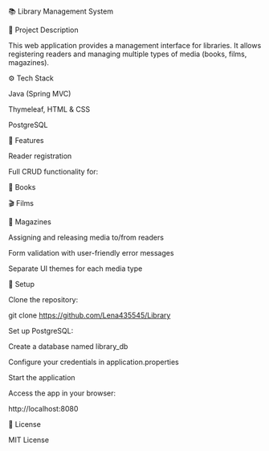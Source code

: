 📚 Library Management System


📝 Project Description

This web application provides a management interface for libraries. It allows registering readers and managing multiple types of media (books, films, magazines).


⚙️ Tech Stack

Java (Spring MVC)

Thymeleaf, HTML & CSS

PostgreSQL


🔑 Features

Reader registration

Full CRUD functionality for:

📖 Books

🎬 Films

📰 Magazines

Assigning and releasing media to/from readers

Form validation with user-friendly error messages

Separate UI themes for each media type


🚀 Setup

Clone the repository:

git clone https://github.com/Lena435545/Library

Set up PostgreSQL:

Create a database named library_db

Configure your credentials in application.properties

Start the application

Access the app in your browser:

http://localhost:8080


🧾 License

MIT License

